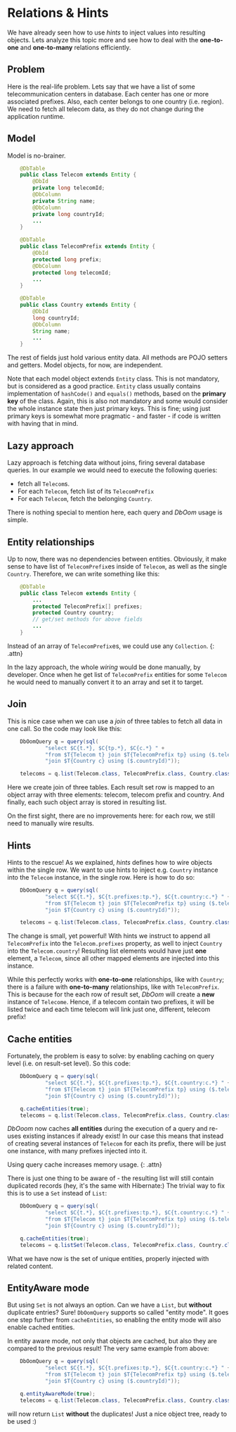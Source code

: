 # Relations & Hints

We have already seen how to use *hints* to inject values into resulting objects. Lets analyze this topic more and see how to deal with the **one-to-one** and **one-to-many** relations efficiently.

## Problem

Here is the real-life problem. Lets say that we have a list of some telecommunication centers in database. Each center has one or more associated prefixes. Also, each center belongs to one country (i.e. region). We need to fetch all telecom data, as they do not change during the application runtime.

## Model

Model is no-brainer.

~~~~~ java
    @DbTable
    public class Telecom extends Entity {
    	@DbId
    	private long telecomId;
    	@DbColumn
    	private String name;
    	@DbColumn
    	private long countryId;
    	...
    }
~~~~~

~~~~~ java
    @DbTable
    public class TelecomPrefix extends Entity {
    	@DbId
    	protected long prefix;
    	@DbColumn
    	protected long telecomId;
    	...
    }
~~~~~

~~~~~ java
    @DbTable
    public class Country extends Entity {
    	@DbId
    	long countryId;
    	@DbColumn
    	String name;
    	...
    }
~~~~~

The rest of fields just hold various entity data. All methods are POJO
setters and getters. Model objects, for now, are independent.

Note that each model object extends `Entity` class. This is not
mandatory, but is considered as a good practice. `Entity` class usually
contains implementation of `hashCode()` and `equals()` methods, based on
the **primary key** of the class. Again, this is also not mandatory and
some would consider the whole instance state then just primary keys.
This is fine; using just primary keys is somewhat more pragmatic - and
faster - if code is written with having that in mind.

## Lazy approach

Lazy approach is fetching data without joins, firing several database
queries. In our example we would need to execute the following queries:

* fetch all `Telecom`s.
* For each `Telecom`, fetch list of its `TelecomPrefix`
* For each `Telecom`, fetch the belonging `Country`.

There is nothing special to mention here, each query and *DbOom* usage
is simple.

## Entity relationships

Up to now, there was no dependencies between entities. Obviously, it
make sense to have list of `TelecomPrefix`es inside of `Telecom`, as
well as the single `Country`. Therefore, we can write something like
this:

~~~~~ java
    @DbTable
    public class Telecom extends Entity {
    	...
    	protected TelecomPrefix[] prefixes;
    	protected Country country;
    	// get/set methods for above fields
    	...
    }
~~~~~

Instead of an array of `TelecomPrefix`es, we could use any
`Collection`.
{: .attn}

In the lazy approach, the whole *wiring* would be done manually, by
developer. Once when he get list of `TelecomPrefix` entities for some
`Telecom` he would need to manually convert it to an array and set it
to target.

## Join

This is nice case when we can use a *join* of three tables to fetch
all data in one call. So the code may look like this:

~~~~~ java
	DbOomQuery q = query(sql(
			"select $C{t.*}, $C{tp.*}, $C{c.*} " +
			"from $T{Telecom t} join $T{TelecomPrefix tp} using ($.telecomId) " +
			"join $T{Country c} using ($.countryId)"));

	telecoms = q.list(Telecom.class, TelecomPrefix.class, Country.class);
~~~~~

Here we create join of three tables. Each result set row is mapped to
an object array with three elements: telecom, telecom prefix and
country. And finally, each such object array is stored in resulting
list.

On the first sight, there are no improvements here: for each row, we
still need to manually wire results.

## Hints

Hints to the rescue! As we explained, *hints* defines how to wire
objects within the single row. We want to use hints to inject e.g.
`Country` instance into the `Telecom` instance, in the single row.
Here is how to do so:

~~~~~ java
	DbOomQuery q = query(sql(
			"select $C{t.*}, $C{t.prefixes:tp.*}, $C{t.country:c.*} " +
			"from $T{Telecom t} join $T{TelecomPrefix tp} using ($.telecomId) " +
			"join $T{Country c} using ($.countryId)"));

	telecoms = q.list(Telecom.class, TelecomPrefix.class, Country.class);
~~~~~

The change is small, yet powerful! With hints we instruct to append
all `TelecomPrefix` into the `Telecom.prefixes` property, as well to
inject `Country` into the `Telecom.country`! Resulting list elements
would have just **one** element, a `Telecom`, since all other mapped
elements are injected into this instance.

While this perfectly works with **one-to-one** relationships, like
with `Country`; there is a failure with **one-to-many** relationships,
like with `TelecomPrefix`. This is because for the each row of result
set, *DbOom* will create a **new** instance of `Telecome`. Hence, if a
telecom contain two prefixes, it will be listed twice and each time
telecom will link just one, different, telecom prefix!

## Cache entities

Fortunately, the problem is easy to solve: by enabling caching on
query level (i.e. on result-set level). So this code:

~~~~~ java
	DbOomQuery q = query(sql(
			"select $C{t.*}, $C{t.prefixes:tp.*}, $C{t.country:c.*} " +
			"from $T{Telecom t} join $T{TelecomPrefix tp} using ($.telecomId) " +
			"join $T{Country c} using ($.countryId)"));

	q.cacheEntities(true);
	telecoms = q.list(Telecom.class, TelecomPrefix.class, Country.class);
~~~~~

*DbOoom* now caches **all entities** during the execution of a query
and re-uses existing instances if already exist! In our case this
means that instead of creating several instances of `Telecom` for each
its prefix, there will be just one instance, with many prefixes
injected into it.

Using query cache increases memory usage.
{: .attn}

There is just one thing to be aware of - the resulting list will still
contain duplicated records (hey, it's the same with Hibernate:) The
trivial way to fix this is to use a `Set` instead of `List`\:

~~~~~ java
	DbOomQuery q = query(sql(
			"select $C{t.*}, $C{t.prefixes:tp.*}, $C{t.country:c.*} " +
			"from $T{Telecom t} join $T{TelecomPrefix tp} using ($.telecomId) " +
			"join $T{Country c} using ($.countryId)"));

	q.cacheEntities(true);
	telecoms = q.listSet(Telecom.class, TelecomPrefix.class, Country.class);
~~~~~

What we have now is the set of unique entities, properly injected with
related content.

## EntityAware mode

But using `Set` is not always an option. Can we have a `List`, but
**without** duplicate entries? Sure! `DbOomQuery` supports so called
"entity mode". It goes one step further from
`cacheEntities`, so enabling the entity mode will also enable cached
entities.

In entity aware mode, not only that objects are cached, but also they
are compared to the previous result! The very same example from above:

~~~~~ java
	DbOomQuery q = query(sql(
			"select $C{t.*}, $C{t.prefixes:tp.*}, $C{t.country:c.*} " +
			"from $T{Telecom t} join $T{TelecomPrefix tp} using ($.telecomId) " +
			"join $T{Country c} using ($.countryId)"));

	q.entityAwareMode(true);
	telecoms = q.list(Telecom.class, TelecomPrefix.class, Country.class);
~~~~~

will now return `List` **without** the duplicates! Just a nice object
tree, ready to be used :)
